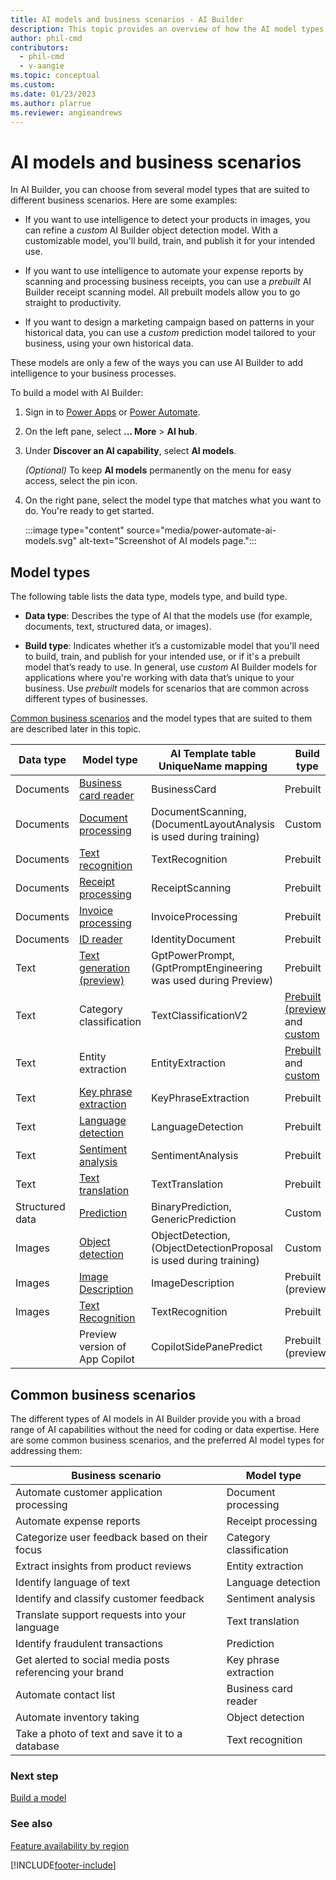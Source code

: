 ```yaml
---
title: AI models and business scenarios - AI Builder
description: This topic provides an overview of how the AI model types that you can create in AI Builder relate to various business scenarios.
author: phil-cmd
contributors:
  - phil-cmd
  - v-aangie
ms.topic: conceptual
ms.custom:
ms.date: 01/23/2023
ms.author: plarrue
ms.reviewer: angieandrews
---
```


# AI models and business scenarios

In AI Builder, you can choose from several model types that are suited to different business scenarios. Here are some examples:

- If you want to use intelligence to detect your products in images, you can refine a *custom* AI Builder object detection model. With a customizable model, you'll build, train, and publish it for your intended use.

- If you want to use intelligence to automate your expense reports by scanning and processing business receipts, you can use a *prebuilt* AI Builder receipt scanning model. All prebuilt models allow you to go straight to productivity.

- If you want to design a marketing campaign based on patterns in your historical data, you can use a *custom* prediction model tailored to your business, using your own historical data.

These models are only a few of the ways you can use AI Builder to add intelligence to your business processes.

To build a model with AI Builder:

1. Sign in to [Power Apps](https://make.powerapps.com) or [Power Automate](https://make.powerautomate.com).

1. On the left pane, select **... More** > **AI hub**.
1. Under **Discover an AI capability**, select **AI models**.

    *(Optional)* To keep **AI models** permanently on the menu for easy access, select the pin icon.

1. On the right pane, select the model type that matches what you want to do. You're ready to get started.

    :::image type="content" source="media/power-automate-ai-models.svg" alt-text="Screenshot of AI models page.":::

## Model types

The following table lists the data type, models type, and build type. 

- **Data type**: Describes the type of AI that the models use (for example, documents, text, structured data, or images). 

- **Build type**: Indicates whether it’s a customizable model that you'll need to build, train, and publish for your intended use, or if it's a prebuilt model that’s ready to use. In general, use *custom* AI Builder models for applications where you're working with data that’s unique to your business. Use *prebuilt* models for scenarios that are common across different types of businesses.

[Common business scenarios](#common-business-scenarios) and the model types that are suited to them are described later in this topic.

| Data type       | Model type              | AI Template table UniqueName mapping          | Build type          |
|-----------------|-------------------------|---------------------|---------------------|
| Documents       | [Business card reader](prebuilt-business-card.md)    | BusinessCard            | Prebuilt            |
| Documents       | [Document processing](form-processing-model-overview.md)         | DocumentScanning, (DocumentLayoutAnalysis is used during training)  | Custom  |
| Documents       | [Text recognition](prebuilt-text-recognition.md)        | TextRecognition            | Prebuilt            |
| Documents       | [Receipt processing](prebuilt-receipt-processing.md)      | ReceiptScanning            | Prebuilt            |
| Documents       | [Invoice processing](prebuilt-invoice-processing.md)      | InvoiceProcessing            | Prebuilt            |
| Documents       | [ID reader](prebuilt-id-reader.md)      | IdentityDocument            | Prebuilt            |
|Text             | [Text generation (preview)](prebuilt-azure-openai.md)         | GptPowerPrompt, (GptPromptEngineering was used during Preview)| Prebuilt  |
| Text            | Category classification  | TextClassificationV2            | [Prebuilt (preview)](prebuilt-category-classification.md) and [custom](text-classification-overview.md) |
| Text            | Entity extraction       | EntityExtraction       | [Prebuilt](prebuilt-entity-extraction.md) and [custom](entity-extraction-overview.md) |
| Text            | [Key phrase extraction](prebuilt-key-phrase.md)   | KeyPhraseExtraction            | Prebuilt            |
| Text            | [Language detection](prebuilt-language-detection.md)      | LanguageDetection            | Prebuilt            |
| Text            | [Sentiment analysis](prebuilt-sentiment-analysis.md)      | SentimentAnalysis            | Prebuilt            |
| Text            | [Text translation](prebuilt-text-translation.md)        | TextTranslation            | Prebuilt            |
| Structured data | [Prediction](prediction-overview.md)              | BinaryPrediction, GenericPrediction | Custom              |
| Images          | [Object detection](object-detection-overview.md)        | ObjectDetection, (ObjectDetectionProposal is used during training) | Custom              |
| Images          | [Image Description](prebuilt-image-description.md)        | ImageDescription | Prebuilt (preview)              |
| Images          | [Text Recognition](prebuilt-text-recognition.md)        | TextRecognition | Prebuilt              |
|           | Preview version of App Copilot      | CopilotSidePanePredict | Prebuilt (preview)              |


## Common business scenarios

The different types of AI models in AI Builder provide you with a broad range of AI capabilities without the need for coding or data expertise. Here are some common business scenarios, and the preferred AI model types for addressing them:

| Business scenario | Model type |
| ----- | ----- |
Automate customer application processing|Document processing
Automate expense reports|Receipt processing
Categorize user feedback based on their focus | Category classification
Extract insights from product reviews | Entity extraction
Identify language of text | Language detection
Identify and classify customer feedback|Sentiment analysis
Translate support requests into your language|Text translation
Identify fraudulent transactions|Prediction
Get alerted to social media posts referencing your brand | Key phrase extraction
Automate contact list |Business card reader
Automate inventory taking|Object detection
Take a photo of text and save it to a database |Text recognition

### Next step

[Build a model](build-model.md)

### See also

[Feature availability by region](availability-region.md)


[!INCLUDE[footer-include](includes/footer-banner.md)]
